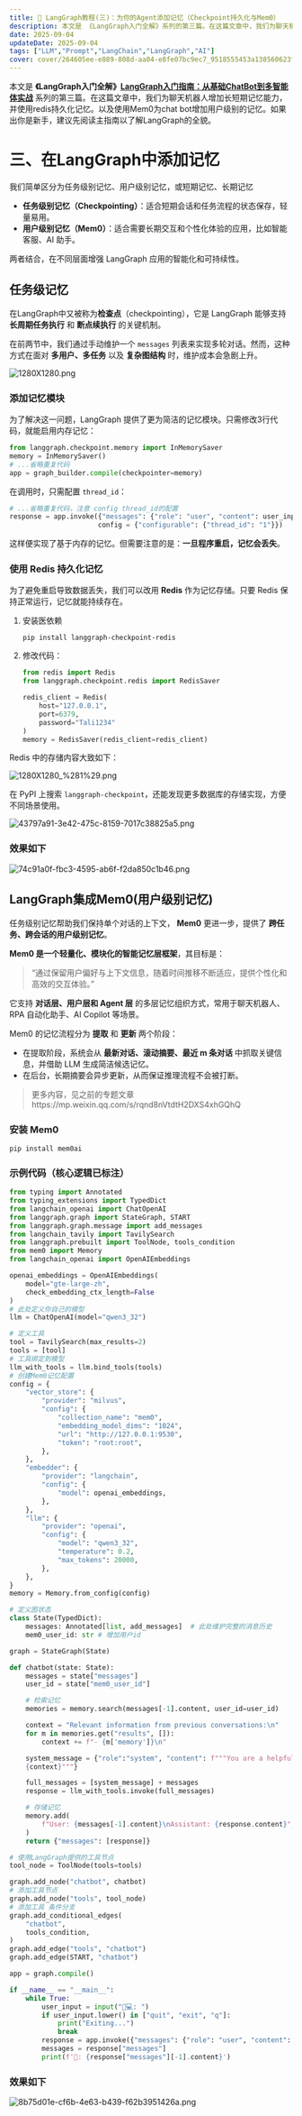 ```yaml
---
title: 🧬 LangGraph教程(三)：为你的Agent添加记忆（Checkpoint持久化与Mem0）
description: 本文是 《LangGraph入门全解》系列的第三篇。在这篇文章中，我们为聊天机器人增加长短期记忆能力，并使用redis持久化记忆。以及使用Mem0为chat bot增加用户级别的记忆。LangGraph记忆, LangGraph Checkpoint, LangGraph Redis记忆, LangGraph Mem0
date: 2025-09-04
updateDate: 2025-09-04
tags: ["LLM","Prompt","LangChain","LangGraph","AI"]
cover: cover/264605ee-e889-808d-aa04-e8fe07bc9ec7_9518555453a138560623f1c4e847e47f.png
---
```


本文是 **《LangGraph入门全解》**[**LangGraph入门指南：从基础ChatBot到多智能体实战**](https://www.wileyzhang.com/posts/264605ee-e889-806e-b847-ce4e7bcba614) 系列的第三篇。在这篇文章中，我们为聊天机器人增加长短期记忆能力，并使用redis持久化记忆。以及使用Mem0为chat bot增加用户级别的记忆。如果出你是新手，建议先阅读主指南以了解LangGraph的全貌。


# 三、在LangGraph中添加记忆


我们简单区分为任务级别记忆、用户级别记忆，或短期记忆、长期记忆

- **任务级别记忆（Checkpointing）**：适合短期会话和任务流程的状态保存，轻量易用。
- **用户级别记忆（Mem0）**：适合需要长期交互和个性化体验的应用，比如智能客服、AI 助手。

两者结合，在不同层面增强 LangGraph 应用的智能化和可持续性。


## 任务级记忆


在LangGraph中又被称为**检查点**（checkpointing），它是 LangGraph 能够支持 **长周期任务执行** 和 **断点续执行** 的关键机制。


在前两节中，我们通过手动维护一个 `messages` 列表来实现多轮对话。然而，这种方式在面对 **多用户、多任务** 以及 **复杂图结构** 时，维护成本会急剧上升。


![1280X1280.png](images/264605ee-e889-808d-aa04-e8fe07bc9ec7/264605ee-e889-808d-aa04-e8fe07bc9ec7_f7897e7a94be4db5b6c57dae748aac87.png)


### 添加记忆模块


为了解决这一问题，LangGraph 提供了更为简洁的记忆模块。只需修改3行代码，就能启用内存记忆：


```python
from langgraph.checkpoint.memory import InMemorySaver
memory = InMemorySaver()
# ...省略重复代码
app = graph_builder.compile(checkpointer=memory)
```


在调用时，只需配置 `thread_id`：


```python
# ...省略重复代码，注意 config thread_id的配置
response = app.invoke({"messages": {"role": "user", "content": user_input}},
                      config = {"configurable": {"thread_id": "1"}})
```


这样便实现了基于内存的记忆。但需要注意的是：**一旦程序重启，记忆会丢失**。


### 使用 Redis 持久化记忆


为了避免重启导致数据丢失，我们可以改用 **Redis** 作为记忆存储。只要 Redis 保持正常运行，记忆就能持续存在。

1. 安装医依赖

    ```plain text
    pip install langgraph-checkpoint-redis
    ```

2. 修改代码：

    ```python
    from redis import Redis
    from langgraph.checkpoint.redis import RedisSaver
    
    redis_client = Redis(
        host="127.0.0.1",
        port=6379,
        password="Tali1234"
    )
    memory = RedisSaver(redis_client=redis_client)
    ```


Redis 中的存储内容大致如下：


![1280X1280_%281%29.png](images/264605ee-e889-808d-aa04-e8fe07bc9ec7/264605ee-e889-808d-aa04-e8fe07bc9ec7_9bac6ff251df49adf59c7c10415d3929.png)


在 PyPI 上搜索 `langgraph-checkpoint`，还能发现更多数据库的存储实现，方便不同场景使用。


![43797a91-3e42-475c-8159-7017c38825a5.png](images/264605ee-e889-808d-aa04-e8fe07bc9ec7/264605ee-e889-808d-aa04-e8fe07bc9ec7_7f67bf460354ffacc69279266879055f.png)


### 效果如下


![74c91a0f-fbc3-4595-ab6f-f2da850c1b46.png](images/264605ee-e889-808d-aa04-e8fe07bc9ec7/264605ee-e889-808d-aa04-e8fe07bc9ec7_63e54ba62dd49dab5ab7d466ea9845dd.png)


## **LangGraph集成Mem0(用户级别记忆)**


任务级别记忆帮助我们保持单个对话的上下文， **Mem0** 更进一步，提供了 **跨任务、跨会话的用户级别记忆**。


**Mem0 是一个轻量化、模块化的智能记忆层框架**，其目标是：

> “通过保留用户偏好与上下文信息，随着时间推移不断适应，提供个性化和高效的交互体验。”

它支持 **对话层、用户层和 Agent 层** 的多层记忆组织方式，常用于聊天机器人、RPA 自动化助手、AI Copilot 等场景。


Mem0 的记忆流程分为 **提取** 和 **更新** 两个阶段：

- 在提取阶段，系统会从 **最新对话、滚动摘要、最近 m 条对话** 中抓取关键信息，并借助 LLM 生成简洁候选记忆。
- 在后台，长期摘要会异步更新，从而保证推理流程不会被打断。
> 更多内容，见之前的专题文章https://mp.weixin.qq.com/s/rqnd8nVtdtH2DXS4xhGQhQ

### 安装 Mem0


```plain text
pip install mem0ai
```


### 示例代码（核心逻辑已标注）


```python
from typing import Annotated
from typing_extensions import TypedDict
from langchain_openai import ChatOpenAI
from langgraph.graph import StateGraph, START
from langgraph.graph.message import add_messages
from langchain_tavily import TavilySearch
from langgraph.prebuilt import ToolNode, tools_condition
from mem0 import Memory
from langchain_openai import OpenAIEmbeddings

openai_embeddings = OpenAIEmbeddings(
    model="gte-large-zh",
    check_embedding_ctx_length=False
)
# 此处定义你自己的模型
llm = ChatOpenAI(model="qwen3_32")

# 定义工具
tool = TavilySearch(max_results=2)
tools = [tool]
# 工具绑定到模型
llm_with_tools = llm.bind_tools(tools)
# 创建Mem0记忆配置
config = {
    "vector_store": {
        "provider": "milvus",
        "config": {
            "collection_name": "mem0",
            "embedding_model_dims": "1024",
            "url": "http://127.0.0.1:9530",
            "token": "root:root",
        },
    },
    "embedder": {
        "provider": "langchain",
        "config": {
            "model": openai_embeddings,
        },
    },
    "llm": {
        "provider": "openai",
        "config": {
            "model": "qwen3_32",
            "temperature": 0.2,
            "max_tokens": 20000,
        },
    },
}
memory = Memory.from_config(config)

# 定义图状态
class State(TypedDict):
    messages: Annotated[list, add_messages]  # 此处维护完整的消息历史
    mem0_user_id: str # 增加用户id

graph = StateGraph(State)

def chatbot(state: State):
    messages = state["messages"]
    user_id = state["mem0_user_id"]

    # 检索记忆
    memories = memory.search(messages[-1].content, user_id=user_id)

    context = "Relevant information from previous conversations:\n"
    for m in memories.get("results", []):
        context += f"- {m['memory']}\n"

    system_message = {"role":"system", "content": f"""You are a helpful customer support assistant. Use the provided context to personalize your responses and remember user preferences and past interactions.
    {context}"""}

    full_messages = [system_message] + messages
    response = llm_with_tools.invoke(full_messages)

    # 存储记忆
    memory.add(
        f"User: {messages[-1].content}\nAssistant: {response.content}", user_id=user_id
    )
    return {"messages": [response]}

# 使用LangGraph提供的工具节点
tool_node = ToolNode(tools=tools)

graph.add_node("chatbot", chatbot)
# 添加工具节点
graph.add_node("tools", tool_node)
# 添加工具 条件分支
graph.add_conditional_edges(
    "chatbot",
    tools_condition,
)
graph.add_edge("tools", "chatbot")
graph.add_edge(START, "chatbot")

app = graph.compile()

if __name__ == "__main__":
    while True:
        user_input = input("👨💻: ")
        if user_input.lower() in ["quit", "exit", "q"]:
            print("Exiting...")
            break
        response = app.invoke({"messages": {"role": "user", "content": user_input}, "mem0_user_id":"mem0_wiley"})
        messages = response["messages"]
        print(f'🤖: {response["messages"][-1].content}')
```


### 效果如下


![8b75d01e-cf6b-4e63-b439-f62b3951426a.png](https://prod-files-secure.s3.us-west-2.amazonaws.com/da864e11-683f-4c2d-a264-16ecdf57fff9/6c5b009e-4920-4d76-97ee-9b06c7fb0174/8b75d01e-cf6b-4e63-b439-f62b3951426a.png?X-Amz-Algorithm=AWS4-HMAC-SHA256&X-Amz-Content-Sha256=UNSIGNED-PAYLOAD&X-Amz-Credential=ASIAZI2LB466V2YLC6M7%2F20250904%2Fus-west-2%2Fs3%2Faws4_request&X-Amz-Date=20250904T081913Z&X-Amz-Expires=3600&X-Amz-Security-Token=IQoJb3JpZ2luX2VjEO%2F%2F%2F%2F%2F%2F%2F%2F%2F%2F%2FwEaCXVzLXdlc3QtMiJGMEQCIG8DysEwOjMyIjE3gvLSvgyGTX9FG34q9Nmaanbh6nwQAiBlxHiddm0JH%2BNQ7oqqOYd7Pp3W%2BWLzkY5lRfebPxLKEyr%2FAwhYEAAaDDYzNzQyMzE4MzgwNSIMWGavmUdsLqMGAORHKtwDszTMLKtzqGbTgi%2B6kR7WJ73WhjzdXtS%2FNLrFgBDkoELd%2Ft4B1PqjuuUqnU%2B6kJmPZHRRaOTOtpaAZZVbCuMDsGufk4hlXD6hfDSGXNSH4NN8IpCf6Q7WMOzBirWwwUttLKz1W4ICPTkfsNvDdVJMrw%2B22%2BkcZtpm537nGv5MhI7qbioQEJFhszL%2FenDw04hwLQU0j7LMTMbuK2a7EhNOD1TziZis5aKxQFieo2rjEnDDBcmIjJT%2F7CRFZBfYglXt%2B2BXUelh45f8pqxrHZ026NK0UnBAgy0%2BqmkS1fEir8sFl%2FoNiAMF5C5t4yLCIIcx7sE77ZZqxbU42LHk5AiPXgRQcAVtgg96PMFFvE7Je8AlNI%2BOqM9n2xBr%2FR1m5L14Dfkt2FF7zCeoXcRS6b6EAKNKKqLo%2B1yLYdQde63FrFj4q5wnlpOojCI0HQGbvY5jS4IIyQrFbKiVkxiA5rOYm%2FhpIXHMaN1fwLQD5IF9ZLZiCwh41PHtN%2B7nxuthNLujdm2vVGXuZu6Vje%2BrcBtBm8HiSNdppfifK56VU4PaBAy8NBICKnwloRbBJhDS5qItesr4MuMr%2FPkh%2BcbJ4UFtimA0%2BmH9owh9r%2BBcEISJmK6TM99ab1yv9UYXhjkw5%2B7kxQY6pgFMEBCjImfRw3a20%2BOglVTAEXI8nPheZJI6%2Bm23RxNN3X4%2FxZeJoL4qwTlgGs1C2JT%2BDteosXFETDxTrXzWvAwa%2FsoQPX%2FdubnWrakmAOxlgjTmRUF3eBPAPkjITmLaTVA5M67%2FxP8uPPr6cZRrlz7pgKp3WaCpP5e%2BjMXcEjg8dIClKea2bclg0IutlHk3uVOWol1mKfLPWDF8xqmiOyDt5BDiepKR&X-Amz-Signature=e461780e59746a0a3fbec3a1f0ca97649ed237a29e940f60790fdee85219f67d&X-Amz-SignedHeaders=host&x-amz-checksum-mode=ENABLED&x-id=GetObject)

